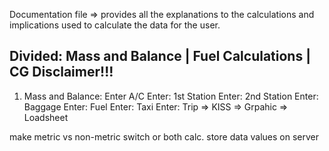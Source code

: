 Documentation file => provides all the explanations to the calculations and implications used to calculate the data for the user. 

Divided: Mass and Balance | Fuel Calculations | CG 
Disclaimer!!! 
------------------------

1. Mass and Balance:
Enter A/C 
Enter: 1st Station
Enter: 2nd Station
Enter: Baggage
Enter: Fuel
Enter: Taxi
Enter: Trip
=> KISS 
=> Grpahic
=> Loadsheet

make metric vs non-metric switch or both calc. 
store data values on server
